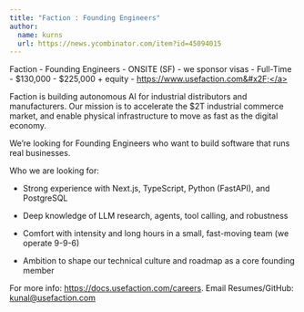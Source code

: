 ```yaml
---
title: "Faction : Founding Engineers"
author:
  name: kurns
  url: https://news.ycombinator.com/item?id=45094015
---
```

Faction - Founding Engineers - ONSITE (SF) - we sponsor visas - Full-Time - $130,000 - $225,000 + equity - <a href="https:&#x2F;&#x2F;www.usefaction.com&#x2F;" rel="nofollow">https:&#x2F;&#x2F;www.usefaction.com&#x2F;</a>

Faction is building autonomous AI for industrial distributors and manufacturers. Our mission is to accelerate the $2T industrial commerce market, and enable physical infrastructure to move as fast as the digital economy.

We’re looking for Founding Engineers who want to build software that runs real businesses.

Who we are looking for:

- Strong experience with Next.js, TypeScript, Python (FastAPI), and PostgreSQL

- Deep knowledge of LLM research, agents, tool calling, and robustness

- Comfort with intensity and long hours in a small, fast-moving team (we operate 9-9-6)

- Ambition to shape our technical culture and roadmap as a core founding member

For more info: <a href="https:&#x2F;&#x2F;docs.usefaction.com&#x2F;careers" rel="nofollow">https:&#x2F;&#x2F;docs.usefaction.com&#x2F;careers</a>. Email Resumes&#x2F;GitHub: kunal@usefaction.com
<JobApplication />
